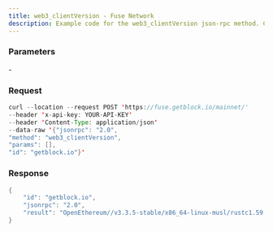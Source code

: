 ```yaml
---
title: web3_clientVersion - Fuse Network
description: Example code for the web3_clientVersion json-rpc method. Сomplete guide on how to use web3_clientVersion json-rpc in GetBlock.io Web3 documentation.
---
```


### Parameters


\-

### Request

``` java
curl --location --request POST 'https://fuse.getblock.io/mainnet/' 
--header 'x-api-key: YOUR-API-KEY' 
--header 'Content-Type: application/json' 
--data-raw '{"jsonrpc": "2.0",
"method": "web3_clientVersion",
"params": [],
"id": "getblock.io"}'
```

###  Response

``` java
{
    "id": "getblock.io",
    "jsonrpc": "2.0",
    "result": "OpenEthereum//v3.3.5-stable/x86_64-linux-musl/rustc1.59.0"
}
```

